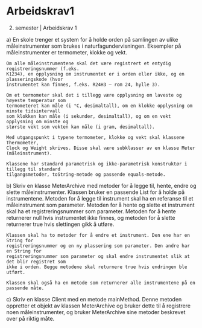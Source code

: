 # Arbeidskrav1
2. semester | Arbeidskrav 1

a)  En skole trenger et system for å holde orden på samlingen av ulike måleinstrumenter som
    brukes i naturfagundervisningen. Eksempler på måleinstrumenter er termometer, klokke og
    vekt.
    
    Om alle måleinstrumentene skal det være registrert et entydig registreringsnummer (f.eks.
    K1234), en opplysning om instrumentet er i orden eller ikke, og en plasseringskode (hvor
    instrumentet kan finnes, f.eks. R24H3 – rom 24, hylle 3).
    
    Om et termometer skal det i tillegg være opplysning om laveste og høyeste temperatur som
    termometeret kan måle (i °C, desimaltall), om en klokke opplysning om minste tidsintervall
    som klokken kan måle (i sekunder, desimaltall), og om en vekt opplysning om minste og
    største vekt som vekten kan måle (i gram, desimaltall).
    
    Med utgangspunkt i typene termometer, klokke og vekt skal klassene Thermometer,
    Clock og Weight skrives. Disse skal være subklasser av en klasse Meter
    (måleinstrument).
    
    Klassene har standard parametrisk og ikke-parametrisk konstruktør i tillegg til standard
    tilgangsmetoder, toString-metode og passende equals-metode.
    
b)  Skriv en klasse MeterArchive med metoder for å legge til, hente, endre og slette
    måleinstrumenter. Klassen bruker en passende List for å holde på instrumentene.
    Metoden for å legge til instrument skal ha en referanse til et måleinstrument som parameter.
    Metoden for å hente og slette et instrument skal ha et registreringsnummer som parameter.
    Metoden for å hente returnerer null hvis instrumentet ikke finnes, og metoden for å
    slette returnerer true hvis slettingen gikk å utføre.
    
    Klassen skal ha to metoder for å endre et instrument. Den ene har en String for
    registreringsnummer og en ny plassering som parameter. Den andre har en String for
    registreringsnummer som parameter og skal endre instrumentet slik at det blir registret som
    ikke i orden. Begge metodene skal returnere true hvis endringen ble utført.
    
    Klassen skal også ha en metode som returnerer alle instrumentene på en passende måte.

c)  Skriv en klasse Client med en metode mainMethod. Denne metoden oppretter et
    objekt av klassen MeterArchive og bruker dette til å registrere noen måleinstrumenter,
    og bruker MeterArchive sine metoder beskrevet over på riktig måte.
    
    
